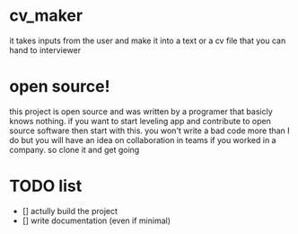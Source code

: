 # cv_maker
it takes inputs from the user and make it into a text or a cv file that you can hand to interviewer
# open source!
this project is open source and was written by a programer that basicly knows nothing.
if you want to start leveling app and contribute to open source software then start with this.
you won't write a bad code more than I do but you will have an idea on collaboration in teams if you worked in a company.
so clone it and get going
# TODO list
- [] actully build the project
- [] write documentation (even if minimal)
